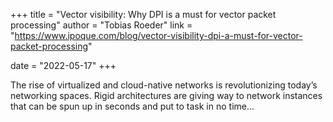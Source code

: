 +++
title = "Vector visibility: Why DPI is a must for vector packet processing"
author = "Tobias Roeder"
link = "https://www.ipoque.com/blog/vector-visibility-dpi-a-must-for-vector-packet-processing"

date = "2022-05-17"
+++

The rise of virtualized and cloud-native networks is revolutionizing today’s networking spaces. Rigid architectures are giving way to network instances that can be spun up in seconds and put to task in no time...
